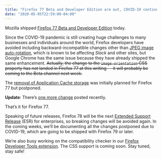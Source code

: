 ```yaml
---
title: "Firefox 77 Beta and Developer Edition are out, COVID-19 continues to affect the development"
date: "2020-05-05T22:59:00-04:00"
---
```

Mozilla shipped [Firefox 77 Beta and Developer Edition](https://www.mozilla.org/firefox/channel/desktop/) today.

Since the COVID-19 pandemic is still creating huge challenges to many businesses and individuals around the world, Firefox developers have avoided including backward-incompatible changes other than [JPEG image auto-rotation](https://www.fxsitecompat.dev/en-CA/docs/2020/jpeg-images-are-now-rotated-by-default-according-to-exif-data/), which is known to be affecting *Slack* and other sites, but Google Chrome has the same issue because they have already shipped the same enhancement. <del>Actually, the change to the `image-orientation` CSS property has not landed in Firefox 77 at this writing — it will probably be coming to the Beta channel next week.</del>

The [removal of Application Cache storage](https://www.fxsitecompat.dev/en-CA/docs/2020/application-cache-storage-has-been-removed/) was initially planned for Firefox 77 but postponed.

**Update**: There’s [one more change](https://www.fxsitecompat.dev/en-CA/docs/2020/text-exceeding-maxlength-will-no-longer-be-truncated-when-pasted-into-input-or-textarea/) posted recently.

That’s it for Firefox 77.

Speaking of future releases, Firefox 78 will be the next [Extended Support Release](https://support.mozilla.org/kb/choosing-firefox-update-channel) (ESR) for enterprises, so breaking changes will be avoided again. In the coming weeks, we’ll be documenting all the changes postponed due to COVID-19, which are going to be shipped with Firefox 79 or later.

We’re also busy working on the compatibility checker in our [Firefox Developer Tools extension](https://addons.mozilla.org/firefox/addon/site-compatibility-tools/). The CSS support is coming soon. Stay tuned, stay safe!
